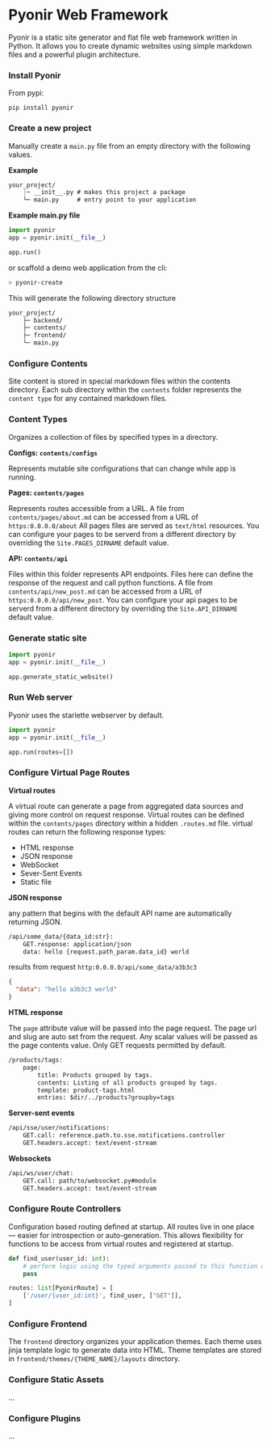 # Pyonir Web Framework

Pyonir is a static site generator and flat file web framework written in Python. It allows you to create dynamic websites using simple markdown files and a powerful plugin architecture.

### Install Pyonir

From pypi:

`pip install pyonir`


### Create a new project

Manually create a `main.py` file from an empty directory with the following values.

**Example**
```markdown
your_project/
    |─ __init__.py # makes this project a package
    └─ main.py     # entry point to your application
```

**Example main.py file**
```python
import pyonir
app = pyonir.init(__file__)

app.run()
```

or scaffold a demo web application from the cli:

```bash
> pyonir-create
```

This will generate the following directory structure

```md
your_project/
    ├─ backend/
    ├─ contents/
    ├─ frontend/
    └─ main.py
```

### Configure Contents

Site content is stored in special markdown files within the contents directory. 
Each sub directory within the `contents` folder represents the `content type` for any contained markdown files.

### Content Types

Organizes a collection of files by specified types in a directory.

**Configs: `contents/configs`**

Represents mutable site configurations that can change while app is running.

**Pages: `contents/pages`** 

Represents routes accessible from a URL. A file from `contents/pages/about.md` can be accessed from a URL of `https:0.0.0.0/about`
All pages files are served as `text/html` resources. You can configure your pages to be serverd from a different directory by overriding the `Site.PAGES_DIRNAME` default value.

**API: `contents/api`**

Files within this folder represents API endpoints. Files here can define the response of the request and call python functions.
A file from `contents/api/new_post.md` can be accessed from a URL of `https:0.0.0.0/api/new_post`.
You can configure your api pages to be serverd from a different directory by overriding the `Site.API_DIRNAME` default value.


### Generate static site

```python
import pyonir
app = pyonir.init(__file__)

app.generate_static_website()
```

### Run Web server

Pyonir uses the starlette webserver by default.

```python
import pyonir
app = pyonir.init(__file__)

app.run(routes=[])
```

### Configure Virtual Page Routes

**Virtual routes**

A virtual route can generate a page from aggregated data sources and giving more control on request response.
Virtual routes can be defined within the `contents/pages` directory within a hidden `.routes.md` file.
virtual routes can return the following response types:

- HTML response
- JSON response
- WebSocket
- Sever-Sent Events
- Static file

**JSON response** 

any pattern that begins with the default API name are automatically returning JSON.

```md
/api/some_data/{data_id:str}: 
    GET.response: application/json
    data: hello {request.path_param.data_id} world
```

results from request `http:0.0.0.0/api/some_data/a3b3c3`

```json
{
  "data": "hello a3b3c3 world"
}
```

**HTML response**

The `page` attribute value will be passed into the page request. The page url and slug are auto set from the request.
Any scalar values will be passed as the page contents value. Only GET requests permitted by default.

```md
/products/tags: 
    page:
        title: Products grouped by tags.
        contents: Listing of all products grouped by tags.
        template: product-tags.html
        entries: $dir/../products?groupby=tags
```

**Server-sent events**

```md
/api/sse/user/notifications:
    GET.call: reference.path.to.sse.notifications.controller
    GET.headers.accept: text/event-stream
```

**Websockets**

```md
/api/ws/user/chat:
    GET.call: path/to/websocket.py#module
    GET.headers.accept: text/event-stream
```


### Configure Route Controllers

Configuration based routing defined at startup. All routes live in one place — easier for introspection or auto-generation.
This allows flexibility for functions to be access from virtual routes and registered at startup.

```python
def find_user(user_id: int):
    # perform logic using the typed arguments passed to this function on request
    pass

routes: list[PyonirRoute] = [
    ['/user/{user_id:int}', find_user, ["GET"]],
]
```

### Configure Frontend

The `frontend` directory organizes your application themes. Each theme uses jinja template logic to generate data into
HTML. Theme templates are stored in `frontend/themes/{THEME_NAME}/layouts` directory.

### Configure Static Assets
...

### Configure Plugins
...
